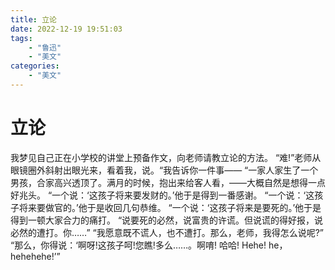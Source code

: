 ```yaml
---
title: 立论
date: 2022-12-19 19:51:03
tags:
    - "鲁迅"
    - "美文"
categories:
    - "美文"
---
```


# 立论

我梦见自己正在小学校的讲堂上预备作文，向老师请教立论的方法。
“难!”老师从眼镜圈外斜射出眼光来，看着我，说。“我告诉你一件事——
“一家人家生了一个男孩，合家高兴透顶了。满月的时候，抱出来给客人看，——大概自然是想得一点好兆头。
“一个说：‘这孩子将来要发财的。’他于是得到一番感谢。
“一个说：‘这孩子将来要做官的。’他于是收回几句恭维。
“一个说：‘这孩子将来是要死的。’他于是得到一顿大家合力的痛打。
“说要死的必然，说富贵的许谎。但说谎的得好报，说必然的遭打。你……”
“我愿意既不谎人，也不遭打。那么，老师，我得怎么说呢?”
“那么，你得说：‘啊呀!这孩子呵!您瞧!多么……。啊唷! 哈哈! Hehe! he，hehehehe!’”
